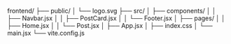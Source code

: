 frontend/
├── public/
│   └── logo.svg
├── src/
│   ├── components/
│   │   ├── Navbar.jsx
│   │   ├── PostCard.jsx
│   │   └── Footer.jsx
│   ├── pages/
│   │   ├── Home.jsx
│   │   └── Post.jsx
│   ├── App.jsx
│   ├── index.css
│   └── main.jsx
└── vite.config.js
